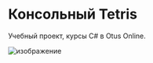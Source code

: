 # Консольный Tetris
Учебный проект, курсы C# в Otus Online.

![изображение](https://user-images.githubusercontent.com/79563332/149999573-f78c223e-c547-418e-8658-2cff1ef50194.png)
